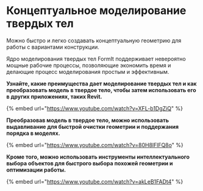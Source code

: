 # Концептуальное моделирование твердых тел

Можно быстро и легко создавать концептуальную геометрию для работы с вариантами конструкции. 

Ядро моделирования твердых тел FormIt поддерживает невероятно мощные рабочие процессы, позволяющие экономить время и делающие процесс моделирования простым и эффективным.

**Узнайте, какие преимущества дает моделирование твердых тел и как преобразовать модель в твердое тело, чтобы затем использовать его в других приложениях, таких Revit.**

{% embed url="https://www.youtube.com/watch?v=XFL-b1DgZiQ" %}

**Преобразовав модель в твердое тело, можно использовать выдавливание для быстрой очистки геометрии и поддержания порядка в моделях.**

{% embed url="https://www.youtube.com/watch?v=80H8lFlFQ8o" %}

**Кроме того, можно использовать инструменты интеллектуального выбора объектов для быстрого выбора похожей геометрии и оптимизации работы.**

{% embed url="https://www.youtube.com/watch?v=akLeB1FADt4" %}





